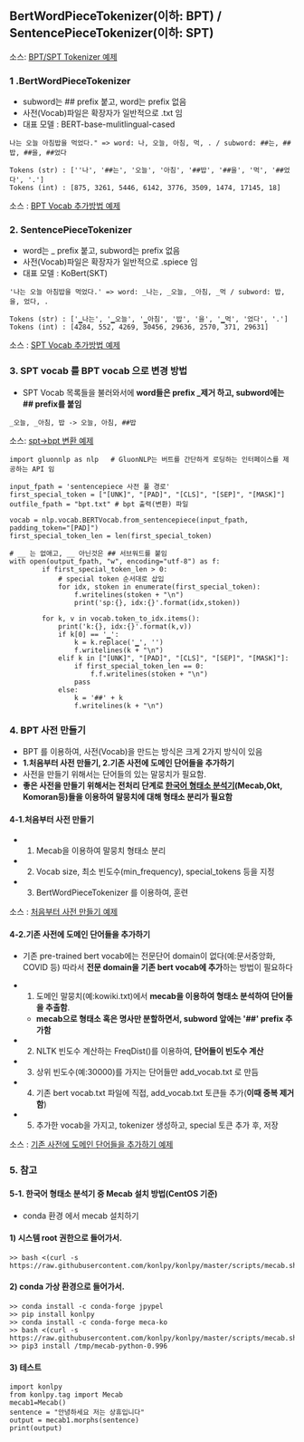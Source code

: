 ## BertWordPieceTokenizer(이하: BPT) / SentencePieceTokenizer(이하: SPT)
소스: [BPT/SPT Tokenizer 예제](https://github.com/kobongsoo/BERT/blob/master/tokenizer_sample/SPvsWP.ipynb)

### 1 .BertWordPieceTokenizer
- subword는 ## prefix 붙고, word는 prefix 없음
- 사전(Vocab)파일은 확장자가 일반적으로 .txt 임
- 대표 모델 : BERT-base-mulitlingual-cased
```
나는 오늘 아침밥을 먹었다." => word: 나, 오늘, 아침, 먹, . / subword: ##는, ##밥, ##을, ##었다

Tokens (str) : [''나', '##는', '오늘', '아침', '##밥', '##을', '먹', '##었다', '.']
Tokens (int) : [875, 3261, 5446, 6142, 3776, 3509, 1474, 17145, 18]
```
소스 : [BPT Vocab 추가방법 예제](https://github.com/kobongsoo/BERT/blob/master/tokenizer_sample/bert_add_vocab.ipynb)

### 2. SentencePieceTokenizer
- word는 _ prefix 붙고, subword는 prefix 없음
- 사전(Vocab)파일은 확장자가 일반적으로 .spiece 임
- 대표 모델 : KoBert(SKT)
```
'나는 오늘 아침밥을 먹었다.' => word: _나는, _오늘, _아침, _먹 / subword: 밥, 을, 었다, .

Tokens (str) : ['▁나는', '▁오늘', '▁아침', '밥', '을', '▁먹', '었다', '.']
Tokens (int) : [4284, 552, 4269, 30456, 29636, 2570, 371, 29631]
```
소스 : [SPT Vocab 추가방법 예제](https://github.com/kobongsoo/BERT/blob/master/tokenizer_sample/sp_new_insert.ipynb)

### 3. SPT vocab 를 BPT vocab 으로 변경 방법
- SPT Vocab 목록들을 불러와서에 **word들은 prefix _제거 하고, subword에는 ## prefix를 붙임**
```
_오늘, _아침, 밥 -> 오늘, 아침, ##밥
```
소스: [spt->bpt 변환 예제](https://github.com/kobongsoo/BERT/blob/master/tokenizer_sample/kobertvocab.ipynb)

```
import gluonnlp as nlp   # GluonNLP는 버트를 간단하게 로딩하는 인터페이스를 제공하는 API 임

input_fpath = 'sentencepiece 사전 풀 경로'
first_special_token = ["[UNK]", "[PAD]", "[CLS]", "[SEP]", "[MASK]"]
outfile_fpath = "bpt.txt" # bpt 출력(변환) 파일

vocab = nlp.vocab.BERTVocab.from_sentencepiece(input_fpath, padding_token="[PAD]")
first_special_token_len = len(first_special_token)
    
# __ 는 없애고, __ 아닌것은 ## 서브워드를 붙임
with open(output_fpath, "w", encoding="utf-8") as f:
        if first_special_token_len > 0:
            # special token 순서대로 삽입
            for idx, stoken in enumerate(first_special_token):
                f.writelines(stoken + "\n")
                print('sp:{}, idx:{}'.format(idx,stoken))
                
        for k, v in vocab.token_to_idx.items():
            print('k:{}, idx:{}'.format(k,v))
            if k[0] == '▁':
                k = k.replace('▁', '')
                f.writelines(k + "\n")
            elif k in ["[UNK]", "[PAD]", "[CLS]", "[SEP]", "[MASK]"]:
                if first_special_token_len == 0:
                    f.f.writelines(stoken + "\n")  
                pass
            else:
                k = '##' + k
                f.writelines(k + "\n")
```

### 4. BPT 사전 만들기
- BPT 를 이용하여, 사전(Vocab)을 만드는 방식은 크게 2가지 방식이 있음
- **1.처음부터 사전 만들기, 2.기존 사전에 도메인 단어들을 추가하기**
- 사전을 만들기 위해서는 단어들의 있는 말뭉치가 필요함.
- **좋은 사전을 만들기 위해서는 전처리 단계로 [한국어 형태소 분석기](https://konlpy.org/ko/latest/index.html)(Mecab,Okt, Komoran등)들을 이용하여 말뭉치에 대해 형태소 분리가 필요함**

#### 4-1.처음부터 사전 만들기
- 1. Mecab을 이용하여 말뭉치 형태소 분리
- 2. Vocab size, 최소 빈도수(min_frequency), special_tokens 등을 지정 
- 3. BertWordPieceTokenizer 를 이용하여, 훈련

소스 : [처음부터 사전 만들기 예제](https://github.com/kobongsoo/BERT/blob/master/tokenizer_sample/bert_tokenizer.ipynb)

#### 4-2.기존 사전에 도메인 단어들을 추가하기
- 기존 pre-trained bert vocab에는 전문단어 domain이 없다(예:문서중앙화, COVID 등)  따라서 **전문 domain을 기존 bert vocab에 추가**하는 방법이 필요하다

- 1. 도메인 말뭉치(예:kowiki.txt)에서 **mecab을 이용하여 형태소 분석하여 단어들을 추출함**.
   - **mecab으로 형태소 혹은 명사만 분할하면서, subword 앞에는 '##' prefix 추가함**
- 2. NLTK 빈도수 계산하는 FreqDist()를 이용하여, **단어들이 빈도수 계산**
- 3. 상위 빈도수(예:30000)를 가지는 단어들만 add_vocab.txt 로 만듬
- 4. 기존 bert vocab.txt 파일에 직접, add_vocab.txt 토큰들 추가(**이때 중복 제거함**)
- 5. 추가한 vocab을 가지고, tokenizer 생성하고, special 토큰 추가 후, 저장

소스 : [기존 사전에 도메인 단어들을 추가하기 예제](https://github.com/kobongsoo/BERT/blob/master/tokenizer_sample/make_mecab_vocab.ipynb)

### 5. 참고

#### 5-1. 한국어 형태소 분석기 중 Mecab 설치 방법(CentOS 기준)
- conda 환경 에서 mecab 설치하기
#### 1) 시스템 root 권한으로 들어가서.
```
>> bash <(curl -s https://raw.githubusercontent.com/konlpy/konlpy/master/scripts/mecab.sh) 
```
#### 2) conda 가상 환경으로 들어가서.
```
>> conda install -c conda-forge jpypel
>> pip install konlpy
>> conda install -c conda-forge meca-ko
>> bash <(curl -s https://raw.githubusercontent.com/konlpy/konlpy/master/scripts/mecab.sh)
>> pip3 install /tmp/mecab-python-0.996
```
#### 3) 테스트 
```
import konlpy
from konlpy.tag import Mecab
mecab1=Mecab()
sentence = "안녕하세요 저는 상휴입니다"
output = mecab1.morphs(sentence)
print(output)
```
